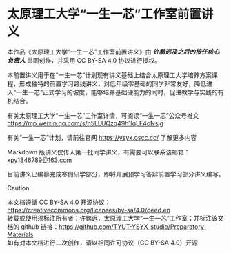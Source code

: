 # 太原理工大学“一生一芯”工作室前置讲义

本作品《太原理工大学“一生一芯”工作室前置讲义》由 ***许鹏远及之后的接任核心负责人*** 共同创作，并采用 CC BY-SA 4.0 协议进行授权。

本前置讲义用于在“一生一芯”计划现有讲义基础上结合太原理工大学培养方案课程，形成独特的前置学习路线讲义，对低年级零基础的同学非常友好，降低进入“一生一芯”正式学习的坡度，能够培养基础硬能力的同时，促进教学与实践的有机结合。

有关太原理工大学“一生一芯”工作室详情，可阅读“一生一芯”公众号推文 https://mp.weixin.qq.com/s/n5LLUQzq49h1lqLF4oNsig

有关“一生一芯”计划，请前往官网 https://ysyx.oscc.cc/ 了解更多内容

Markdown 版讲义仅传入第一批同学讲义，有需要可以联系该邮箱：xpy1346789@163.com

目前讲义已编纂完成寒假研学部分，即将开展预学习答辩前置学习部分讲义编写。


> [!CAUTION]
> 本文档遵循 CC BY-SA 4.0 开源协议：https://creativecommons.org/licenses/by-sa/4.0/deed.en  
> 转载或使用须标注所有者：许鹏远，太原理工大学“一生一芯”工作室；并标注该文档的 github 链接：https://github.com/TYUT-YSYX-studio/Preparatory-Materials  
> 如有对本文档进行二次创作，请以相同许可协议（CC BY-SA 4.0）开源
